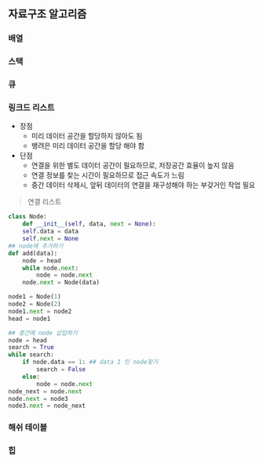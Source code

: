 ## 자료구조 알고리즘

### 배열
### 스택
### 큐
### 링크드 리스트
+ 장점
    + 미리 데이터 공간을 할당하지 않아도 됨
    + 뱅려은 미리 데이터 공간을 할당 해야 함
+ 단점
    + 연결을 위한 별도 데이터 공간이 필요하므로, 저장공간 효율이 높지 않음
    + 연결 정보를 찾는 시간이 필요하므로 접근 속도가 느림
    + 중간 데이터 삭제시, 앞뒤 데이터의 연결을 재구성해야 하는 부갖거인 작업 필요

> 연결 리스트
```py
class Node:
    def __init__(self, data, next = None):
    self.data = data 
    self.next = None
## node에 추가하기
def add(data):
    node = head
    while node.next:
        node = node.next
    node.next = Node(data)

node1 = Node(1)
node2 = Node(2)
node1.next = node2
head = node1

## 중간에 node 삽입하기
node = head
search = True
while search:
    if node.data == 1: ## data 1 인 node찾기
        search = False
    else:
        node = node.next
node_next = node.next
node.next = node3
node3.next = node_next
```

### 해쉬 테이블
### 힙

